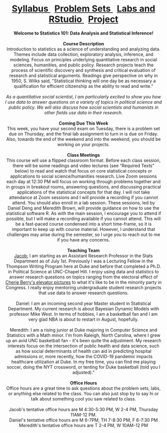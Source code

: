 <header>
  <h1> <a href="Syllabus.html"> Syllabus </a>&nbsp; <a href="ProblemSets.html"> Problem Sets </a> &nbsp; <a href="LabsRStudio.html">Labs and RStudio </a> &nbsp; <a href="Project.html"> Project</a> </h1>
  <nav>
 <header>
   <b>Welcome to Statistics 101: Data Analysis and Statistical Inference!</b>
   <br><br>
   <b> Course Description</b>
    <br> 
Introduction to statistics as a science of understanding and analyzing data. Themes include data collection, exploratory analysis, inference, and modeling. Focus on       principles underlying quantitative research in social sciences, humanities, and public policy. Research projects teach the process of scientific discovery and synthesis and critical evaluation of research and statistical arguments. Readings give perspective on why in 1950, S. Wilks said, "Statistical thinking will one day be as necessary a        qualification  for efficient citizenship as the ability to read and write." 
  <br><br>
  <i>As a quantitative social scientist, I am particularly excited to show you how I use data to answer questions on a variety of topics in political science and public policy. We will also discuss how social scientists and humanists in other fields use data in their research.</i>
   <br><br>
   <b> Coming Due This Week</b> <br>
This week, you have your second exam on Tuesday, there is a problem set due on Thursday, and the final lab assignment to turn in is due on Friday. Also, towards the end of the weekend and into the weekend, you should be working on your projects.
<br><br>
   <b> Class Meetings </b><br>
   This course will use a flipped classroom format. Before each class session, there will be some readings and video lectures (see “Required Texts” below) to read and watch that focus on core statistical concepts or applications to social science/humanities research. Live Zoom sessions each day at 12:30 PM will focus on working through problems together and in groups in breakout rooms, answering questions, and discussing practical applications of the statistical concepts for that day. I will not take attendance at    Zoom sessions and I will provide a recording if you cannot attend. You should also enroll in a lab session. These sessions, led by Daniel Deng and Meredith Brown, will provide guidance on how to use the statistical software R. As with the main session, I encourage you to attend if possible,   but I will make a recording available if you cannot attend. This will be a fast-paced course condensed into a short time-frame, so it   is important to keep up with course material. However, I understand that challenges may arise during the semester, so I urge you to reach out to me if you have any concerns.
   <br><br>
   <b> Teaching Team</b>
   <br>
   <a href="https://jacobfhsmith.github.io/mypage/">Jacob:</a> I am starting as an Assistant Research Professor in the Stats Department as of July 1st. Previously I was a Lecturing Fellow in the Thompson Writing Program here at Duke and before that completed a Ph.D. in Political Science at UNC-Chapel Hill. I enjoy using data and statistics to answer research questions on topics ranging from the electoral effect of <a href="https://libkey.io/libraries/229/articles/56283884/full-text-file?utm_source=api_871">Cherie Berry's elevator pictures</a> to what it's like to be in the minority party in Congress. I really enjoy mentoring undergraduate student research projects that use data to answer research questions.
   <br><br>
   Daniel: I am an incoming second year Master student in Statistical Department. My current research is about Bayesian Dynamic Models with professor Mike West. In terms of     hobbies, I am a basketball fan and I am very glad NBA is about to restart in August, hopefully.
   <br> <br>
   Meredith: I am a rising junior at Duke majoring in Computer Science and Statistics with a Math minor. I'm from Raleigh, North Carolina, where I grew up an avid UNC basketball fan - it's been quite the adjustment. My research interests focus on the intersection of public health and data science, such as how social determinants of health can aid in predicting hospital admissions or, more recently, how the COVID-19 pandemic impacts healthcare utilization at Duke. In my free time, you can find me playing soccer, doing the NYT crossword, or tenting for Duke basketball (told you I adjusted)." <br><br>
   <b>Office Hours</b> <br>
   Office hours are a great time to ask questions about the problem sets, labs, or anything else related to the class. You can also just stop by to say hi or talk about something cool you saw related to class. 
   <br><br>
   Jacob's tentative office hours are M 4:30-5:30 PM, W 2-4 PM, Thursday 11AM-12 PM. <br>
   Daniel's tentative office hours are M 6-7PM, TH 7-8:30 PM, F 6-7:30 PM <br>
   Meredith's tentative office hours are T 2-4 PM, W 10AM-12 PM
   
